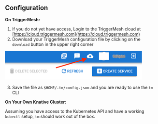 ## Configuration

**On TriggerMesh:**

1. If you do not yet have access, Login to the TriggerMesh cloud at [https://cloud.triggermesh.com](https://cloud.triggermesh.com)
2. Download your TriggerMesh configuration file by clicking on the `download` button in the upper right corner

![](../assets/images/header.png)

3. Save the file as `$HOME/.tm/config.json` and you are ready to use the `tm` CLI

**On Your Own Knative Cluster:**

Assuming you have access to the Kubernetes API and have a working `kubectl` setup, `tm` should work out of the box.


